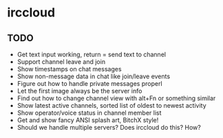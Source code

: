 # irccloud

## TODO
- Get text input working, return = send text to channel
- Support channel leave and join
- Show timestamps on chat messages
- Show non-message data in chat like join/leave events
- Figure out how to handle private messages properl
- Let the first image always be the server info
- Find out how to change channel view with alt+Fn or something similar
- Show latest active channels, sorted list of oldest to newest activity
- Show operator/voice status in channel member list
- Get and show fancy ANSI splash art, BitchX style!
- Should we handle multiple servers? Does irccloud do this? How?
